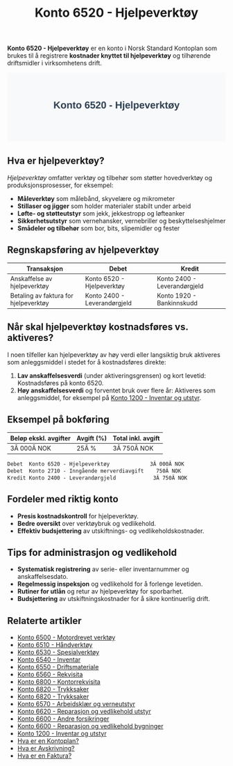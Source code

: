 ﻿---
title: "Konto 6520 - Hjelpeverktøy"
meta_title: "6520-hjelpeverktoy"
meta_description: '**Konto 6520 - Hjelpeverktøy** er en konto i Norsk Standard Kontoplan som brukes til å registrere **kostnader knyttet til hjelpeverktøy** og tilhørende drif...'
slug: 6520-hjelpeverktoy
type: blog
layout: pages/single
---

**Konto 6520 - Hjelpeverktøy** er en konto i Norsk Standard Kontoplan som brukes til å registrere **kostnader knyttet til hjelpeverktøy** og tilhørende driftsmidler i virksomhetens drift.

![Illustrasjon av konto 6520 hjelpeverktøy](6520-hjelpeverktoy-image.svg)

## Hva er hjelpeverktøy?

*Hjelpeverktøy* omfatter verktøy og tilbehør som støtter hovedverktøy og produksjonsprosesser, for eksempel:

* **Måleverktøy** som målebånd, skyvelære og mikrometer
* **Stillaser og jigger** som holder materialer stabilt under arbeid
* **Løfte- og støtteutstyr** som jekk, jekkestropp og løfteanker
* **Sikkerhetsutstyr** som vernehansker, vernebriller og beskyttelseshjelmer
* **Smådeler og tilbehør** som bor, bits, slipemidler og fester

## Regnskapsføring av hjelpeverktøy

| Transaksjon                              | Debet                      | Kredit                       |
|------------------------------------------|----------------------------|------------------------------|
| Anskaffelse av hjelpeverktøy             | Konto 6520 - Hjelpeverktøy | Konto 2400 - Leverandørgjeld |
| Betaling av faktura for hjelpeverktøy    | Konto 2400 - Leverandørgjeld | Konto 1920 - Bankinnskudd    |

## Når skal hjelpeverktøy kostnadsføres vs. aktiveres?

I noen tilfeller kan hjelpeverktøy av høy verdi eller langsiktig bruk aktiveres som anleggsmiddel i stedet for å kostnadsføres direkte:

1. **Lav anskaffelsesverdi** (under aktiveringsgrensen) og kort levetid: Kostnadsføres på konto 6520.
2. **Høy anskaffelsesverdi** og forventet bruk over flere år: Aktiveres som anleggsmiddel, for eksempel på [Konto 1200 - Inventar og utstyr](/blogs/kontoplan/1200-inventar-og-utstyr "Konto 1200 - Inventar og utstyr").

## Eksempel på bokføring

| Beløp ekskl. avgifter | Avgift (%) | Total inkl. avgift |
|-----------------------|------------|--------------------|
| 3Â 000Â NOK             | 25Â %       | 3Â 750Â NOK          |

```text
Debet  Konto 6520 - Hjelpeverktøy             3Â 000Â NOK
Debet  Konto 2710 - Inngående merverdiavgift    750Â NOK
Kredit Konto 2400 - Leverandørgjeld            3Â 750Â NOK
```

## Fordeler med riktig konto

* **Presis kostnadskontroll** for hjelpeverktøy.
* **Bedre oversikt** over verktøybruk og vedlikehold.
* **Effektiv budsjettering** av utskiftnings- og vedlikeholdskostnader.

## Tips for administrasjon og vedlikehold

* **Systematisk registrering** av serie- eller inventarnummer og anskaffelsesdato.
* **Regelmessig inspeksjon** og vedlikehold for å forlenge levetiden.
* **Rutiner for utlån** og retur av hjelpeverktøy for sporbarhet.
* **Budsjettering** av utskiftningskostnader for å sikre kontinuerlig drift.

## Relaterte artikler

* [Konto 6500 - Motordrevet verktøy](/blogs/kontoplan/6500-motordrevet-verktoy "Konto 6500 - Motordrevet verktøy")
* [Konto 6510 - Håndverktøy](/blogs/kontoplan/6510-handverktoy "Konto 6510 - Håndverktøy")
* [Konto 6530 - Spesialverktøy](/blogs/kontoplan/6530-spesialverktoy "Konto 6530 - Spesialverktøy")
* [Konto 6540 - Inventar](/blogs/kontoplan/6540-inventar "Konto 6540 - Inventar")
* [Konto 6550 - Driftsmateriale](/blogs/kontoplan/6550-driftsmateriale "Konto 6550 - Driftsmateriale")
* [Konto 6560 - Rekvisita](/blogs/kontoplan/6560-rekvisita "Konto 6560 - Rekvisita")
* [Konto 6800 - Kontorrekvisita](/blogs/kontoplan/6800-kontorrekvisita "Konto 6800 - Kontorrekvisita")
* [Konto 6820 - Trykksaker](/blogs/kontoplan/6820-trykksaker "Konto 6820 - Trykksaker")
* [Konto 6820 - Trykksaker](/blogs/kontoplan/6820-trykksaker "Konto 6820 - Trykksaker")
* [Konto 6570 - Arbeidsklær og verneutstyr](/blogs/kontoplan/6570-arbeidsklaer-og-verneutstyr "Konto 6570 - Arbeidsklær og verneutstyr")
* [Konto 6620 - Reparasjon og vedlikehold utstyr](/blogs/kontoplan/6620-reparasjon-og-vedlikehold-utstyr "Konto 6620 - Reparasjon og vedlikehold utstyr")
* [Konto 6600 - Andre forsikringer](/blogs/kontoplan/6600-andre-forsikringer "Konto 6600 - Andre forsikringer")
* [Konto 6600 - Reparasjon og vedlikehold bygninger](/blogs/kontoplan/6600-reparasjon-og-vedlikehold-bygninger "Konto 6600 - Reparasjon og vedlikehold bygninger")
* [Konto 1200 - Inventar og utstyr](/blogs/kontoplan/1200-inventar-og-utstyr "Konto 1200 - Inventar og utstyr")
* [Hva er en Kontoplan?](/blogs/regnskap/hva-er-kontoplan "Hva er en Kontoplan? Komplett Guide til Kontoplaner i Norsk Regnskap")
* [Hva er Avskrivning?](/blogs/regnskap/hva-er-avskrivning "Hva er Avskrivning i Regnskap? Metoder, Beregning og Praktiske Eksempler")
* [Hva er en Faktura?](/blogs/regnskap/hva-er-en-faktura "Hva er en Faktura? En Guide til Norske Fakturakrav")







